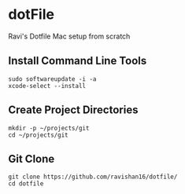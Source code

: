 # dotFile

Ravi's Dotfile Mac setup from scratch

## Install Command Line Tools

```shell
sudo softwareupdate -i -a
xcode-select --install
```

## Create Project Directories

```shell
mkdir -p ~/projects/git
cd ~/projects/git
```

## Git Clone

```
git clone https://github.com/ravishan16/dotfile/
cd dotfile
```
